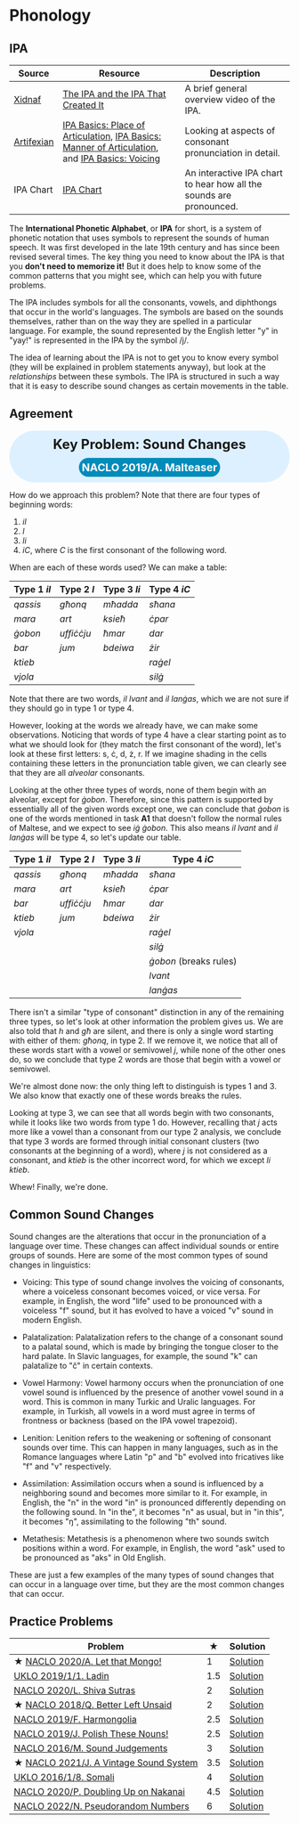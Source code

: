 # Phonology

## IPA

| Source | Resource | Description |
|--|--|--|
| [Xidnaf](https://www.youtube.com/@Xidnaf) | [The IPA and the IPA That Created It](https://www.youtube.com/watch?v=00pHrQo-0R4) | A brief general overview video of the IPA. |
| [Artifexian](https://www.youtube.com/@Artifexian) | [IPA Basics: Place of Articulation](https://www.youtube.com/watch?v=xMEFr7ghMTg), [IPA Basics: Manner of Articulation](https://www.youtube.com/watch?v=J3IO5K5ZGB4), and [IPA Basics: Voicing](https://www.youtube.com/watch?v=jkfSA4_DCfs) | Looking at aspects of consonant pronunciation in detail. |
| IPA Chart | [IPA Chart](https://www.ipachart.com/) | An interactive IPA chart to hear how all the sounds are pronounced. |

The **International Phonetic Alphabet**, or **IPA** for short, is a system of phonetic notation that uses symbols to represent the sounds of human speech. It was first developed in the late 19th century and has since been revised several times. The key thing you need to know about the IPA is that you **don't need to memorize it!** But it does help to know some of the common patterns that you might see, which can help you with future problems.

The IPA includes symbols for all the consonants, vowels, and diphthongs that occur in the world's languages. The symbols are based on the sounds themselves, rather than on the way they are spelled in a particular language. For example, the sound represented by the English letter "y" in "yay!" is represented in the IPA by the symbol /j/.

The idea of learning about the IPA is not to get you to know every symbol (they will be explained in problem statements anyway), but look at the *relationships* between these symbols. The IPA is structured in such a way that it is easy to describe sound changes as certain movements in the table.


## Agreement

<div style="background-color: #DDF0FF; border-radius: 50px; padding: 10px; display: flex; flex-direction: column; align-items: center; justify-content: center;">
  <div style="font-weight: bold; font-size: 1.5rem;">Key Problem: Sound Changes</div>
  <div style="margin-top: 10px; text-align: center; background-color: #008CBA; color: #fff; border-radius: 50px; padding: 5px; max-width: 90%;">
    <a href="https://www.nacloweb.org/resources/problems/2019/N2019-A.pdf" style="font-size: 1.2rem; font-weight: bold; color: #fff; text-decoration: none;">NACLO 2019/A. Malteaser</a>
  </div>
</div>

<span></span>

How do we approach this problem? Note that there are four types of beginning words:

1. *il*
2. *l*
3. *li*
4. *iC*, where *C* is the first consonant of the following word.

When are each of these words used? We can make a table:

| Type 1 *il* | Type 2 *l* | Type 3 *li* | Type 4 *iC* |
|--|--|--|--|
| _qassis_ | _għonq_ | _mħadda_ | _sħana_ |
| _mara_ | _art_ | _ksieħ_ | _ċpar_ |
| _ġobon_ | _uffiċċju_ | _ħmar_ | _dar_ |
| _bar_ | _jum_ | _bdeiwa_ | _żir_ |
| _ktieb_ |  |  | _raġel_ |
| _vjola_ |  |  | _silġ_ |

Note that there are two words, *il lvant* and *il lanġas*, which we are not sure if they should go in type 1 or type 4. 

However, looking at the words we already have, we can make some observations. Noticing that words of type 4 have a clear starting point as to what we should look for (they match the first consonant of the word), let's look at these first letters: s, ċ, d, ż, r. If we imagine shading in the cells containing these letters in the pronunciation table given, we can clearly see that they are all *alveolar* consonants.

Looking at the other three types of words, none of them begin with an alveolar, except for *ġobon*. Therefore, since this pattern is supported by essentially all of the given words except one, we can conclude that *ġobon* is one of the words mentioned in task **A1** that doesn't follow the normal rules of Maltese, and we expect to see *iġ ġobon*. This also means *il lvant* and *il lanġas* will be type 4, so let's update our table.

| Type 1 *il* | Type 2 *l* | Type 3 *li* | Type 4 *iC* |
|--|--|--|--|
| _qassis_ | _għonq_ | _mħadda_ | _sħana_ |
| _mara_ | _art_ | _ksieħ_ | _ċpar_ |
| _bar_ | _uffiċċju_ | _ħmar_ | _dar_ |
| _ktieb_ | _jum_ | _bdeiwa_ | _żir_ |
| _vjola_ |  |  | _raġel_ |
|  |  |  | _silġ_ |
| | | | _ġobon_ (breaks rules) |
| | | | _lvant_ |
| | | | _lanġas_ |

There isn't a similar "type of consonant" distinction in any of the remaining three types, so let's look at other information the problem gives us. We are also told that *h* and *għ* are silent, and there is only a single word starting with either of them: _għonq_, in type 2. If we remove it, we notice that all of these words start with a vowel or semivowel *j*, while none of the other ones do, so we conclude that type 2 words are those that begin with a vowel or semivowel.

We're almost done now: the only thing left to distinguish is types 1 and 3. We also know that exactly one of these words breaks the rules.

Looking at type 3, we can see that all words begin with two consonants, while it looks like two words from type 1 do. However, recalling that *j* acts more like a vowel than a consonant from our type 2 analysis, we conclude that type 3 words are formed through initial consonant clusters (two consonants at the beginning of a word), where *j* is not considered as a consonant, and *ktieb* is the other incorrect word, for which we except *li ktieb*.

Whew! Finally, we're done.

## Common Sound Changes

Sound changes are the alterations that occur in the pronunciation of a language over time. These changes can affect individual sounds or entire groups of sounds. Here are some of the most common types of sound changes in linguistics:

- Voicing: This type of sound change involves the voicing of consonants, where a voiceless consonant becomes voiced, or vice versa. For example, in English, the word "life" used to be pronounced with a voiceless "f" sound, but it has evolved to have a voiced "v" sound in modern English.

- Palatalization: Palatalization refers to the change of a consonant sound to a palatal sound, which is made by bringing the tongue closer to the hard palate. In Slavic languages, for example, the sound "k" can palatalize to "č" in certain contexts.

- Vowel Harmony: Vowel harmony occurs when the pronunciation of one vowel sound is influenced by the presence of another vowel sound in a word. This is common in many Turkic and Uralic languages. For example, in Turkish, all vowels in a word must agree in terms of frontness or backness (based on the IPA vowel trapezoid).

- Lenition: Lenition refers to the weakening or softening of consonant sounds over time. This can happen in many languages, such as in the Romance languages where Latin "p" and "b" evolved into fricatives like "f" and "v" respectively.

- Assimilation: Assimilation occurs when a sound is influenced by a neighboring sound and becomes more similar to it. For example, in English, the "n" in the word "in" is pronounced differently depending on the following sound. In "in the", it becomes "n" as usual, but in "in this", it becomes "ŋ", assimilating to the following "th" sound.

- Metathesis: Metathesis is a phenomenon where two sounds switch positions within a word. For example, in English, the word "ask" used to be pronounced as "aks" in Old English.

These are just a few examples of the many types of sound changes that can occur in a language over time, but they are the most common changes that can occur.

## Practice Problems

| Problem | ★ | Solution |
|--|--|--|
| **★** [NACLO 2020/A. Let that Mongo!](https://www.nacloweb.org/resources/problems/2020/N2020-A.pdf) | 1 | [Solution](https://www.nacloweb.org/resources/problems/2020/N2020-AS.pdf) |
| [UKLO 2019/1/1. Ladin](https://www.uklo.org/wp-content/uploads/2022/05/2019_1-Ladin.pdf) | 1.5 | [Solution](https://www.uklo.org/wp-content/uploads/2022/05/2019_1-Ladin.pdf#page=2) |
| [NACLO 2020/L. Shiva Sutras](https://www.nacloweb.org/resources/problems/2020/N2020-L.pdf) | 2 | [Solution](https://www.nacloweb.org/resources/problems/2020/N2020-LS.pdf) |
| **★** [NACLO 2018/Q. Better Left Unsaid](https://www.nacloweb.org/resources/problems/2018/N2018-Q.pdf) | 2 | [Solution](https://www.nacloweb.org/resources/problems/2018/N2018-QS.pdf) |
| [NACLO 2019/F. Harmongolia](https://www.nacloweb.org/resources/problems/2019/N2019-F.pdf) | 2.5 | [Solution](https://www.nacloweb.org/resources/problems/2019/N2019-FS.pdf) |
| [NACLO 2019/J. Polish These Nouns!](https://www.nacloweb.org/resources/problems/2019/N2019-J.pdf) | 2.5 | [Solution](https://www.nacloweb.org/resources/problems/2019/N2019-JS.pdf) |
| [NACLO 2016/M. Sound Judgements](https://www.nacloweb.org/resources/problems/2016/N2016-M.pdf) | 3 | [Solution](https://www.nacloweb.org/resources/problems/2016/N2016-MS.pdf) |
| **★** [NACLO 2021/J. A Vintage Sound System](https://www.nacloweb.org/resources/problems/2021/N2021-J.pdf) | 3.5 | [Solution](https://www.nacloweb.org/resources/problems/2021/N2021-JS.pdf) |
| [UKLO 2016/1/8. Somali](https://www.uklo.org/wp-content/uploads/2022/05/2016_8.-Somali.pdf) | 4 | [Solution](https://www.uklo.org/wp-content/uploads/2022/05/2016_8.-Somali.pdf#page=4) |
| [NACLO 2020/P. Doubling Up on Nakanai](https://www.nacloweb.org/resources/problems/2020/N2020-P.pdf) | 4.5 | [Solution](https://www.nacloweb.org/resources/problems/2020/N2020-PS.pdf) |
| [NACLO 2022/N. Pseudorandom Numbers](https://www.nacloweb.org/resources/problems/2022/N2022-N.pdf) | 6 | [Solution](https://www.nacloweb.org/resources/problems/2022/N2022-NS.pdf) |
